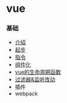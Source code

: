 # vue

### 基础

- [介绍](/vue_note/介绍.md)
- [起步](/vue_note/起步.md)
- [指令](/vue_note/指令.md)
- [组件化](/vue_note/组件化.md)
- [vue的生命周期函数](/vue_note/vue的生命周期函数.md)
- [过滤器&监听改动](/vue_note/过滤器&监听改动.md)
- 插件
- webpack
